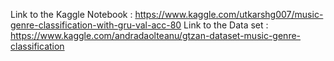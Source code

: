 Link to the Kaggle Notebook : https://www.kaggle.com/utkarshg007/music-genre-classification-with-gru-val-acc-80
Link to the Data set : https://www.kaggle.com/andradaolteanu/gtzan-dataset-music-genre-classification
